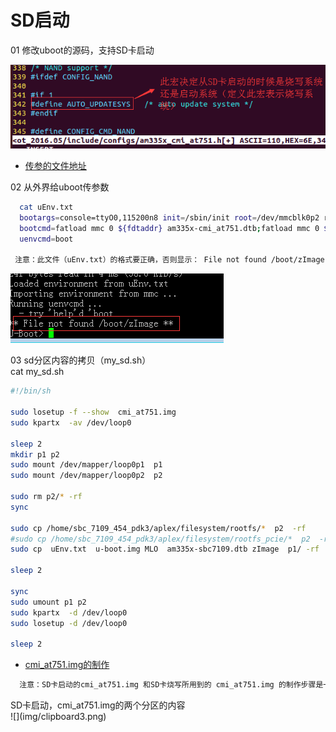 # SD启动

 <div>01 修改uboot的源码，支持SD卡启动</div>

![](img/clipboard1.png)



* [传参的文件地址](https://note.youdao.com/share/?id=5e827bbf1bee1bd82a233db9d92d2a01&type=note#/)

<div>02 从外界给uboot传参数</div>

```sh
  cat uEnv.txt
  bootargs=console=ttyO0,115200n8 init=/sbin/init root=/dev/mmcblk0p2 rw rootfstype=ext4 mem=512M vram=50M
  bootcmd=fatload mmc 0 ${fdtaddr} am335x-cmi_at751.dtb;fatload mmc 0 ${loadaddr} zImage;bootz ${loadaddr} - ${fdtaddr}
  uenvcmd=boot

 注意：此文件（uEnv.txt）的格式要正确，否则显示： File not found /boot/zImage
```

![](img/clipboard2.png)

<div>03 sd分区内容的拷贝（my_sd.sh）</div>

<div>cat my_sd.sh</div>

```sh
#!/bin/sh

sudo losetup -f --show  cmi_at751.img
sudo kpartx  -av /dev/loop0

sleep 2
mkdir p1 p2
sudo mount /dev/mapper/loop0p1  p1
sudo mount /dev/mapper/loop0p2  p2

sudo rm p2/* -rf
sync

sudo cp /home/sbc_7109_454_pdk3/aplex/filesystem/rootfs/*  p2  -rf
#sudo cp /home/sbc_7109_454_pdk3/aplex/filesystem/rootfs_pcie/*  p2  -rf
sudo cp  uEnv.txt  u-boot.img MLO  am335x-sbc7109.dtb zImage  p1/ -rf

sleep 2

sync
sudo umount p1 p2
sudo kpartx  -d /dev/loop0
sudo losetup -d /dev/loop0

sleep 2
```

* [cmi_at751.img的制作](CrossCompiler.md)

```sh
  注意：SD卡启动的cmi_at751.img 和SD卡烧写所用到的 cmi_at751.img 的制作步骤是一样的。但是对于SD卡启动来说，cmi_at751.img的第二个分区需要存放根文件系统，所以需要分配较大的存储空间。
```

<div>SD卡启动，cmi_at751.img的两个分区的内容</div>
![](img/clipboard3.png)
